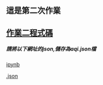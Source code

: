 ## 這是第二次作業
## [作業二程式碼]((https://https://github.com/joanna0511/joanna_window/blob/main/%E9%A1%9E%E5%88%A5/homework/json.ipynb))

##### 請將以下網址的json,儲存為aqi.json檔

[ipynb](https://github.com/joanna0511/joanna_window/blob/main/%E9%A1%9E%E5%88%A5/homework/json.ipynb)


[.json](https://github.com/joanna0511/joanna_window/blob/main/%E9%A1%9E%E5%88%A5/homework/aqi.json)


